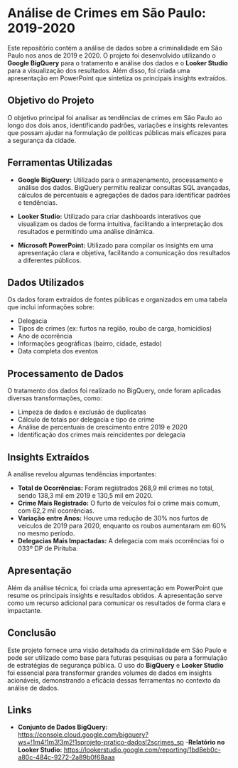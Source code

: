 # Análise de Crimes em São Paulo: 2019-2020

Este repositório contém a análise de dados sobre a criminalidade em São Paulo nos anos de 2019 e 2020. O projeto foi desenvolvido utilizando o **Google BigQuery** para o tratamento e análise dos dados e o **Looker Studio** para a visualização dos resultados. Além disso, foi criada uma apresentação em PowerPoint que sintetiza os principais insights extraídos.

## Objetivo do Projeto

O objetivo principal foi analisar as tendências de crimes em São Paulo ao longo dos dois anos, identificando padrões, variações e insights relevantes que possam ajudar na formulação de políticas públicas mais eficazes para a segurança da cidade.

## Ferramentas Utilizadas

- **Google BigQuery:** Utilizado para o armazenamento, processamento e análise dos dados. BigQuery permitiu realizar consultas SQL avançadas, cálculos de percentuais e agregações de dados para identificar padrões e tendências.
  
- **Looker Studio:** Utilizado para criar dashboards interativos que visualizam os dados de forma intuitiva, facilitando a interpretação dos resultados e permitindo uma análise dinâmica.

- **Microsoft PowerPoint:** Utilizado para compilar os insights em uma apresentação clara e objetiva, facilitando a comunicação dos resultados a diferentes públicos.

## Dados Utilizados

Os dados foram extraídos de fontes públicas e organizados em uma tabela que inclui informações sobre:

- Delegacia
- Tipos de crimes (ex: furtos na região, roubo de carga, homicídios)
- Ano de ocorrência
- Informações geográficas (bairro, cidade, estado)
- Data completa dos eventos

## Processamento de Dados

O tratamento dos dados foi realizado no BigQuery, onde foram aplicadas diversas transformações, como:

- Limpeza de dados e exclusão de duplicatas
- Cálculo de totais por delegacia e tipo de crime
- Análise de percentuais de crescimento entre 2019 e 2020
- Identificação dos crimes mais reincidentes por delegacia

## Insights Extraídos

A análise revelou algumas tendências importantes:

- **Total de Ocorrências:** Foram registrados 268,9 mil crimes no total, sendo 138,3 mil em 2019 e 130,5 mil em 2020.
- **Crime Mais Registrado:** O furto de veículos foi o crime mais comum, com 62,2 mil ocorrências.
- **Variação entre Anos:** Houve uma redução de 30% nos furtos de veículos de 2019 para 2020, enquanto os roubos aumentaram em 60% no mesmo período.
- **Delegacias Mais Impactadas:** A delegacia com mais ocorrências foi o 033º DP de Pirituba.

## Apresentação

Além da análise técnica, foi criada uma apresentação em PowerPoint que resume os principais insights e resultados obtidos. A apresentação serve como um recurso adicional para comunicar os resultados de forma clara e impactante.

## Conclusão

Este projeto fornece uma visão detalhada da criminalidade em São Paulo e pode ser utilizado como base para futuras pesquisas ou para a formulação de estratégias de segurança pública. O uso do **BigQuery** e **Looker Studio** foi essencial para transformar grandes volumes de dados em insights acionáveis, demonstrando a eficácia dessas ferramentas no contexto da análise de dados.

## Links

- **Conjunto de Dados BigQuery:** https://console.cloud.google.com/bigquery?ws=!1m4!1m3!3m2!1sprojeto-pratico-dados!2scrimes_sp
-**Relatório no Looker Studio:** https://lookerstudio.google.com/reporting/1bd8eb0c-a80c-484c-9272-2a89b0f68aaa
